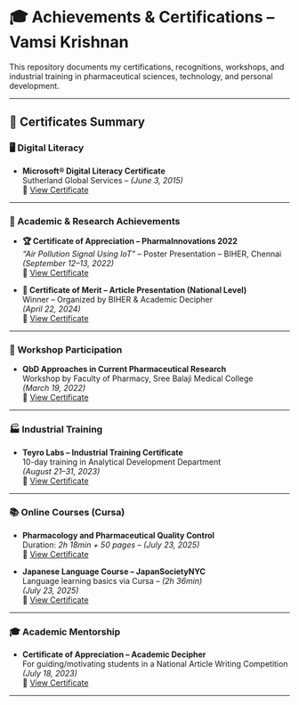 # 🎓 Achievements & Certifications – Vamsi Krishnan

This repository documents my certifications, recognitions, workshops, and industrial training in pharmaceutical sciences, technology, and personal development.

---

## 📜 Certificates Summary

### 🖥️ Digital Literacy

- **Microsoft® Digital Literacy Certificate**  
  Sutherland Global Services – *(June 3, 2015)*  
  🔗 [View Certificate](https://drive.google.com/file/d/1S396apf9ZWKlTfIMwvOLlLY0BrGcsLiA/view)

---

### 🧪 Academic & Research Achievements

- **🏆 Certificate of Appreciation – PharmaInnovations 2022**  
  *“Air Pollution Signal Using IoT”* – Poster Presentation – BIHER, Chennai  
  *(September 12–13, 2022)*  
  🔗 [View Certificate](https://drive.google.com/file/d/1S1D0zNcJDSVuS6uTdBC9_rr_KrzJzGYU/view)

- **🏅 Certificate of Merit – Article Presentation (National Level)**  
  Winner – Organized by BIHER & Academic Decipher  
  *(April 22, 2024)*  
  🔗 [View Certificate](https://drive.google.com/file/d/1RqW4lXBpeoZzSqoiDTOc7PSfP66LTdnZ/view)

---

### 🧬 Workshop Participation

- **QbD Approaches in Current Pharmaceutical Research**  
  Workshop by Faculty of Pharmacy, Sree Balaji Medical College  
  *(March 19, 2022)*  
  🔗 [View Certificate](https://drive.google.com/file/d/1Rtu3tXImZXu4cCBzBGkGt3RgMp5W3U3R/view)

---

### 🏭 Industrial Training

- **Teyro Labs – Industrial Training Certificate**  
  10-day training in Analytical Development Department  
  *(August 21–31, 2023)*  
  🔗 [View Certificate](https://drive.google.com/file/d/1RnPS_T8oZuQpoJ59MOgv6sDRQE8wXjka/view)

---

### 📚 Online Courses (Cursa)

- **Pharmacology and Pharmaceutical Quality Control**  
  Duration: *2h 18min + 50 pages* – *(July 23, 2025)*  
  🔗 [View Certificate](https://drive.google.com/file/d/1Rm3RFM0QhOkM5ElSQeByXvYhJeoWFFTj/view)

- **Japanese Language Course – JapanSocietyNYC**  
  Language learning basics via Cursa – *(2h 36min)*  
  *(July 23, 2025)*  
  🔗 [View Certificate](https://drive.google.com/file/d/1RcKKMsV8f-M7_IfL4wysCr74ulYsGwXk/view)

---

### 🎓 Academic Mentorship

- **Certificate of Appreciation – Academic Decipher**  
  For guiding/motivating students in a National Article Writing Competition  
  *(July 18, 2023)*  
  🔗 [View Certificate](https://drive.google.com/file/d/1RZaD_UTVtI7hg6BTEiHGQn30WOlq683r/view)

---



